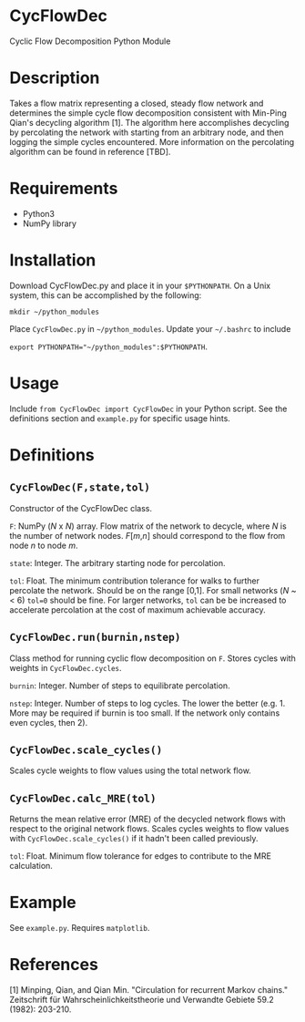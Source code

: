 # CycFlowDec
Cyclic Flow Decomposition Python Module

# Description
Takes a flow matrix representing a closed, steady flow network and determines the simple cycle flow decomposition consistent with Min-Ping Qian's decycling algorithm [1]. The algorithm here accomplishes decycling by percolating the network with starting from an arbitrary node, and then logging the simple cycles encountered. More information on the percolating algorithm can be found in reference [TBD].

# Requirements
* Python3
* NumPy library

# Installation
Download CycFlowDec.py and place it in your `$PYTHONPATH`.  On a Unix system, this can be accomplished by the following:

`mkdir ~/python_modules`

Place `CycFlowDec.py` in `~/python_modules`. Update your `~/.bashrc` to include 

`export PYTHONPATH="~/python_modules":$PYTHONPATH`.

# Usage
Include `from CycFlowDec import CycFlowDec` in your Python script. See the definitions section and `example.py` for specific usage hints.

# Definitions
## `CycFlowDec(F,state,tol)`
Constructor of the CycFlowDec class.

`F`: NumPy (*N* x *N*) array. Flow matrix of the network to decycle, where *N* is the number of network nodes.  *F*[*m*,*n*] should correspond to the flow from node *n* to node *m*.

`state`: Integer. The arbitrary starting node for percolation.

`tol`: Float. The minimum contribution tolerance for walks to further percolate the network. Should be on the range \[0,1\]. For small networks (*N* ~< 6) `tol=0` should be fine.  For larger networks, `tol` can be be increased to accelerate percolation at the cost of maximum achievable accuracy.

## `CycFlowDec.run(burnin,nstep)`
Class method for running cyclic flow decomposition on `F`. Stores cycles with weights in `CycFlowDec.cycles`.

`burnin`: Integer. Number of steps to equilibrate percolation.

`nstep`: Integer. Number of steps to log cycles. The lower the better (e.g. 1. More may be required if burnin is too small. If the network only contains even cycles, then 2).

## `CycFlowDec.scale_cycles()`
Scales cycle weights to flow values using the total network flow.

## `CycFlowDec.calc_MRE(tol)`
Returns the mean relative error (MRE) of the decycled network flows with respect to the original network flows. Scales cycles weights to flow values with `CycFlowDec.scale_cycles()` if it hadn't been called previously.

`tol`: Float. Minimum flow tolerance for edges to contribute to the MRE calculation.

# Example
See `example.py`. Requires `matplotlib`.

# References
[1] Minping, Qian, and Qian Min. "Circulation for recurrent Markov chains." Zeitschrift für Wahrscheinlichkeitstheorie und Verwandte Gebiete 59.2 (1982): 203-210.
